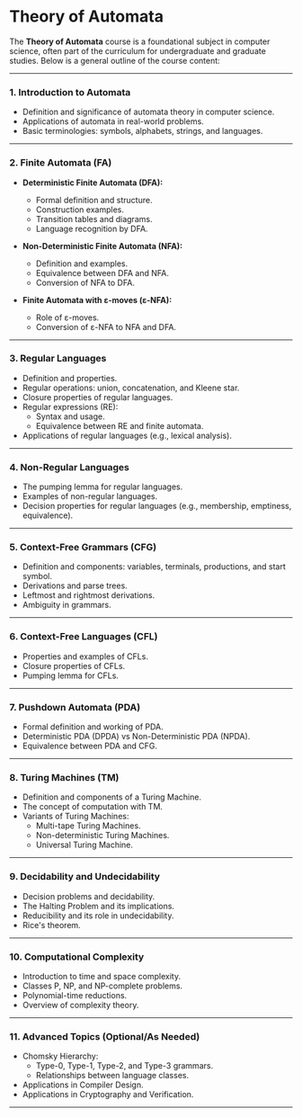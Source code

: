 # Theory of Automata

The **Theory of Automata** course is a foundational subject in computer science, often part of the curriculum for undergraduate and graduate studies. Below is a general outline of the course content:

---

### **1. Introduction to Automata**
- Definition and significance of automata theory in computer science.
- Applications of automata in real-world problems.
- Basic terminologies: symbols, alphabets, strings, and languages.

---

### **2. Finite Automata (FA)**
- **Deterministic Finite Automata (DFA):**
  - Formal definition and structure.
  - Construction examples.
  - Transition tables and diagrams.
  - Language recognition by DFA.

- **Non-Deterministic Finite Automata (NFA):**
  - Definition and examples.
  - Equivalence between DFA and NFA.
  - Conversion of NFA to DFA.

- **Finite Automata with ε-moves (ε-NFA):**
  - Role of ε-moves.
  - Conversion of ε-NFA to NFA and DFA.

---

### **3. Regular Languages**
- Definition and properties.
- Regular operations: union, concatenation, and Kleene star.
- Closure properties of regular languages.
- Regular expressions (RE):
  - Syntax and usage.
  - Equivalence between RE and finite automata.
- Applications of regular languages (e.g., lexical analysis).

---

### **4. Non-Regular Languages**
- The pumping lemma for regular languages.
- Examples of non-regular languages.
- Decision properties for regular languages (e.g., membership, emptiness, equivalence).

---

### **5. Context-Free Grammars (CFG)**
- Definition and components: variables, terminals, productions, and start symbol.
- Derivations and parse trees.
- Leftmost and rightmost derivations.
- Ambiguity in grammars.

---

### **6. Context-Free Languages (CFL)**
- Properties and examples of CFLs.
- Closure properties of CFLs.
- Pumping lemma for CFLs.

---

### **7. Pushdown Automata (PDA)**
- Formal definition and working of PDA.
- Deterministic PDA (DPDA) vs Non-Deterministic PDA (NPDA).
- Equivalence between PDA and CFG.

---

### **8. Turing Machines (TM)**
- Definition and components of a Turing Machine.
- The concept of computation with TM.
- Variants of Turing Machines:
  - Multi-tape Turing Machines.
  - Non-deterministic Turing Machines.
  - Universal Turing Machine.

---

### **9. Decidability and Undecidability**
- Decision problems and decidability.
- The Halting Problem and its implications.
- Reducibility and its role in undecidability.
- Rice's theorem.

---

### **10. Computational Complexity**
- Introduction to time and space complexity.
- Classes P, NP, and NP-complete problems.
- Polynomial-time reductions.
- Overview of complexity theory.

---

### **11. Advanced Topics (Optional/As Needed)**
- Chomsky Hierarchy:
  - Type-0, Type-1, Type-2, and Type-3 grammars.
  - Relationships between language classes.
- Applications in Compiler Design.
- Applications in Cryptography and Verification.

---
